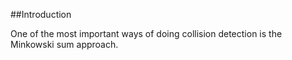 ##Introduction

One of the most important ways of doing collision detection is the Minkowski sum approach.
